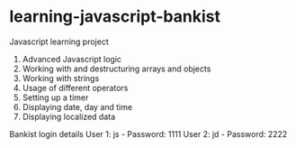 # learning-javascript-bankist

Javascript learning project
1. Advanced Javascript logic
2. Working with and destructuring arrays and objects
3. Working with strings
4. Usage of different operators 
5. Setting up a timer
6. Displaying date, day and time
7. Displaying localized data 

Bankist login details
User 1: js - Password: 1111
User 2: jd - Password: 2222

